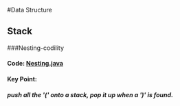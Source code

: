 #Data Structure

## Stack
###Nesting-codility
#### Code: [Nesting.java](../../nesting.java) 
#### Key Point:
##### push all the '(' onto a stack, pop it up when a ')' is found.